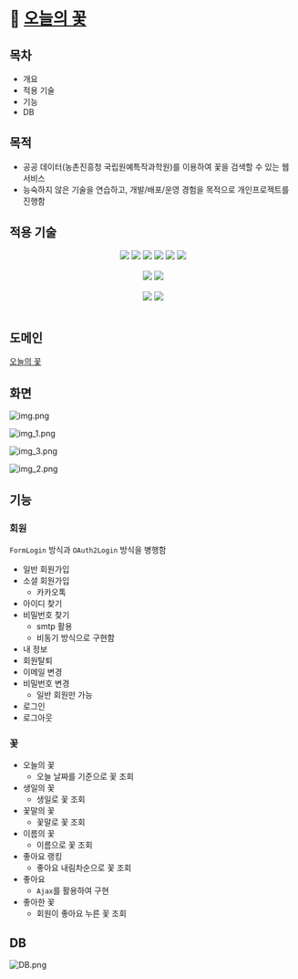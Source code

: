 # 🪻 [오늘의 꽃](https://2dayflower.com/)
## 목차
* 개요
* 적용 기술
* 기능
* DB

## 목적
* 공공 데이터(농촌진흥청 국립원예특작과학원)를 이용하여 꽃을 검색할 수 있는 웹 서비스
* 능숙하지 않은 기술을 연습하고, 개발/배포/운영 경험을 목적으로 개인프로젝트를 진행함

## 적용 기술
<div align="center">
<img src="https://img.shields.io/badge/java-007396?style=for-the-badge&logo=java&logoColor=white">
<img src="https://img.shields.io/badge/springboot-6DB33F?style=for-the-badge&logo=springboot&logoColor=white">
<img src="https://img.shields.io/badge/spring data jpa-6DB33F?style=for-the-badge&logo=springboot&logoColor=white">
<img src="https://img.shields.io/badge/spring security-6DB33F?style=for-the-badge&logo=springsecurity&logoColor=white">
<img src="https://img.shields.io/badge/mysql-4479A1?style=for-the-badge&logo=mysql&logoColor=white">
<img src="https://img.shields.io/badge/maridaDB-1F305F?style=for-the-badge&logo=mariadb&logoColor=white">
<br /><br />
<img src="https://img.shields.io/badge/thymeleaf-005F0F?style=for-the-badge&logo=thymeleaf&logoColor=white">
<img src="https://img.shields.io/badge/bootstrap-7952B3?style=for-the-badge&logo=bootstrap&logoColor=white">
<br /><br />
<img src="https://img.shields.io/badge/amazonec2-FF9900?style=for-the-badge&logo=amazonec2&logoColor=white">
<img src="https://img.shields.io/badge/amazonrds-527FFF?style=for-the-badge&logo=amazonrds&logoColor=white">
</div>
<br />

## 도메인
[오늘의 꽃](https://2dayflower.com)

## 화면
![img.png](img.png)

![img_1.png](img_1.png)

![img_3.png](img_3.png)

![img_2.png](img_2.png)

## 기능
### 회원
`FormLogin` 방식과 `OAuth2Login` 방식을 병행함
* 일반 회원가입
* 소셜 회원가입
  * 카카오톡
* 아이디 찾기
* 비밀번호 찾기
  * smtp 활용
  * 비동기 방식으로 구현함
* 내 정보
* 회원탈퇴
* 이메일 변경
* 비밀번호 변경
  * 일반 회원만 가능
* 로그인
* 로그아웃

### 꽃
* 오늘의 꽃
  * 오늘 날짜를 기준으로 꽃 조회
* 생일의 꽃
  * 생일로 꽃 조회
* 꽃말의 꽃
  * 꽃말로 꽃 조회
* 이름의 꽃
  * 이름으로 꽃 조회
* 좋아요 랭킹
  * 좋아요 내림차순으로 꽃 조회
* 좋아요
  * `Ajax`를 활용하여 구현
* 좋아한 꽃
  * 회원이 좋아요 누른 꽃 조회

## DB
![DB.png](DB.png)
